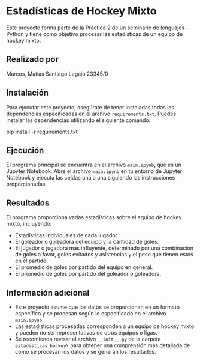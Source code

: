 # Estadísticas de Hockey Mixto

Este proyecto forma parte de la Práctica 2 de un seminario de lenguajes-Python y tiene como objetivo procesar las estadísticas de un equipo de hockey mixto.

## Realizado por
Marcos, Matias Santiago
Legajo 23345/0 

## Instalación

Para ejecutar este proyecto, asegúrate de tener instaladas todas las dependencias especificadas en el archivo `requirements.txt`. Puedes instalar las dependencias utilizando el siguiente comando:

pip install -r requirements.txt

## Ejecución

El programa principal se encuentra en el archivo `main.ipynb`, que es un Jupyter Notebook. Abre el archivo `main.ipynb` en tu entorno de Jupyter Notebook y ejecuta las celdas una a una siguiendo las instrucciones proporcionadas.

## Resultados

El programa proporciona varias estadísticas sobre el equipo de hockey mixto, incluyendo:

- Estadísticas individuales de cada jugador.
- El goleador o goleadora del equipo y la cantidad de goles.
- El jugador o jugadora más influyente, determinado por una combinación de goles a favor, goles evitados y asistencias y el peso que tienen estos en el partido.
- El promedio de goles por partido del equipo en general.
- El promedio de goles por partido del goleador o goleadora.

## Información adicional

- Este proyecto asume que los datos se proporcionan en un formato específico y se procesan según lo especificado en el archivo `main.ipynb`.
- Las estadísticas procesadas corresponden a un equipo de hockey mixto y pueden no ser representativas de otros equipos o ligas.
- Se recomienda revisar el archivo `__init__.py` de la carpeta `estadisticas_hockey\` para obtener una comprensión más detallada de cómo se procesan los datos y se generan los resultados.


